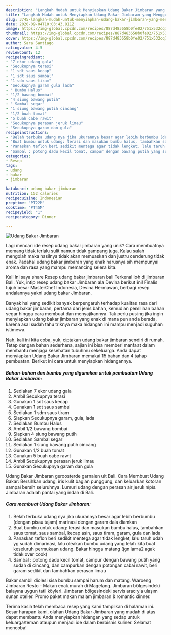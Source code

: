 ```yaml
---
description: "Langkah Mudah untuk Menyiapkan Udang Bakar Jimbaran yang Menggugah Selera"
title: "Langkah Mudah untuk Menyiapkan Udang Bakar Jimbaran yang Menggugah Selera"
slug: 3745-langkah-mudah-untuk-menyiapkan-udang-bakar-jimbaran-yang-menggugah-selera
date: 2020-09-04T10:03:43.811Z
image: https://img-global.cpcdn.com/recipes/887d483658b0fe02/751x532cq70/udang-bakar-jimbaran-foto-resep-utama.jpg
thumbnail: https://img-global.cpcdn.com/recipes/887d483658b0fe02/751x532cq70/udang-bakar-jimbaran-foto-resep-utama.jpg
cover: https://img-global.cpcdn.com/recipes/887d483658b0fe02/751x532cq70/udang-bakar-jimbaran-foto-resep-utama.jpg
author: Sara Santiago
ratingvalue: 4.5
reviewcount: 12
recipeingredient:
- "7 ekor udang gala"
- "Secukupnya terasi"
- "1 sdt saus kecap"
- "1 sdt saus sambal"
- "1 sdm saus tiram"
- "Secukupnya garam gula lada"
- " Bumbu Halus"
- "1/2 bawang bombai"
- "4 siung bawang putih"
- " Sambal segar"
- "1 siung bawang putih cincang"
- "1/2 buah tomat"
- "5 buah cabe rawit"
- "Secukupnya perasan jeruk limau"
- "Secukupnya garam dan gula"
recipeinstructions:
- "Belah terbuka udang nya jika ukurannya besar agar lebih berbumbu (dengan pisau tajam) marinasi dengan garam dala diamkan"
- "Buat bumbu untuk udang: terasi dan masukan bumbu halus, tambahkan saus tomat, saus sambal, kecap asin, saus tiram, garam, gula dan lada"
- "Panaskan teflon beri sedikit mentega agar tidak lengket, lalu taruh udah yg sudah dimarinasi, lalu oleakan bumbu udang yang telah kita buat keseluruh permukaan udang. Bakar hingga matang (jgn lama2 agak tidak over cook)"
- "Sambal : potong dadu kecil tomat, campur dengan bawang putih yang sudah di cincang, dan campurkan dengan potongan cabai rawit, beri garam sedikit dan tambahkan perasan limau"
categories:
- Resep
tags:
- udang
- bakar
- jimbaran

katakunci: udang bakar jimbaran 
nutrition: 152 calories
recipecuisine: Indonesian
preptime: "PT22M"
cooktime: "PT45M"
recipeyield: "1"
recipecategory: Dinner

---
```



![Udang Bakar Jimbaran](https://img-global.cpcdn.com/recipes/887d483658b0fe02/751x532cq70/udang-bakar-jimbaran-foto-resep-utama.jpg)

Lagi mencari ide resep udang bakar jimbaran yang unik? Cara membuatnya memang tidak terlalu sulit namun tidak gampang juga. Kalau salah mengolah maka hasilnya tidak akan memuaskan dan justru cenderung tidak enak. Padahal udang bakar jimbaran yang enak harusnya sih mempunyai aroma dan rasa yang mampu memancing selera kita.

Kali Ini saya share Resep udang bakar jimbaran bali Terkenal loh di jimbaran Bali. Yuk, intip resep udang bakar Jimbaran ala Devina berikut ini! Finalis tujuh besar MasterChef Indonesia, Devina Hermawan, berbagi resep andalannya yakni udang bakar Jimbaran.

Banyak hal yang sedikit banyak berpengaruh terhadap kualitas rasa dari udang bakar jimbaran, pertama dari jenis bahan, kemudian pemilihan bahan segar hingga cara membuat dan menyajikannya. Tak perlu pusing jika ingin menyiapkan udang bakar jimbaran yang enak di mana pun anda berada, karena asal sudah tahu triknya maka hidangan ini mampu menjadi suguhan istimewa.


Nah, kali ini kita coba, yuk, ciptakan udang bakar jimbaran sendiri di rumah. Tetap dengan bahan sederhana, sajian ini bisa memberi manfaat dalam membantu menjaga kesehatan tubuhmu sekeluarga. Anda dapat menyiapkan Udang Bakar Jimbaran memakai 15 bahan dan 4 tahap pembuatan. Berikut ini cara untuk menyiapkan hidangannya.

<!--inarticleads1-->

##### Bahan-bahan dan bumbu yang digunakan untuk pembuatan Udang Bakar Jimbaran:

1. Sediakan 7 ekor udang gala
1. Ambil Secukupnya terasi
1. Gunakan 1 sdt saus kecap
1. Gunakan 1 sdt saus sambal
1. Sediakan 1 sdm saus tiram
1. Siapkan Secukupnya garam, gula, lada
1. Sediakan  Bumbu Halus
1. Ambil 1/2 bawang bombai
1. Siapkan 4 siung bawang putih
1. Sediakan  Sambal segar
1. Sediakan 1 siung bawang putih cincang
1. Gunakan 1/2 buah tomat
1. Gunakan 5 buah cabe rawit
1. Ambil Secukupnya perasan jeruk limau
1. Gunakan Secukupnya garam dan gula


Udang Bakar Jimbaran geroosterde garnalen uit Bali. Cara Membuat Udang Bakar: Bersihkan udang, iris kulit bagian punggung, dan keluarkan kotoran sampai bersih seluruhnya. Lumuri udang dengan perasan air jeruk nipis. Jimbaran adalah pantai yang indah di Bali. 

<!--inarticleads2-->

##### Cara membuat Udang Bakar Jimbaran:

1. Belah terbuka udang nya jika ukurannya besar agar lebih berbumbu (dengan pisau tajam) marinasi dengan garam dala diamkan
1. Buat bumbu untuk udang: terasi dan masukan bumbu halus, tambahkan saus tomat, saus sambal, kecap asin, saus tiram, garam, gula dan lada
1. Panaskan teflon beri sedikit mentega agar tidak lengket, lalu taruh udah yg sudah dimarinasi, lalu oleakan bumbu udang yang telah kita buat keseluruh permukaan udang. Bakar hingga matang (jgn lama2 agak tidak over cook)
1. Sambal : potong dadu kecil tomat, campur dengan bawang putih yang sudah di cincang, dan campurkan dengan potongan cabai rawit, beri garam sedikit dan tambahkan perasan limau


Bakar sambil diolesi sisa bumbu sampai harum dan matang. Waroeng Jimbaran Resto - Makan enak murah di Magelang. Jimbaran bölgesindeki balayına uygun tatil köyleri. Jimbaran bölgesindeki servis aracıyla ulaşım sunan oteller. Promo paket makan malam jimbaran &amp; romantic dinner. 

Terima kasih telah membaca resep yang kami tampilkan di halaman ini. Besar harapan kami, olahan Udang Bakar Jimbaran yang mudah di atas dapat membantu Anda menyiapkan hidangan yang sedap untuk keluarga/teman ataupun menjadi ide dalam berbisnis kuliner. Selamat mencoba!
